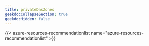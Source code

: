 ```yaml
---
title: privateDnsZones
geekdocCollapseSection: true
geekdocHidden: false
---
```


{{< azure-resources-recommendationlist name="azure-resources-recommendationlist" >}}

